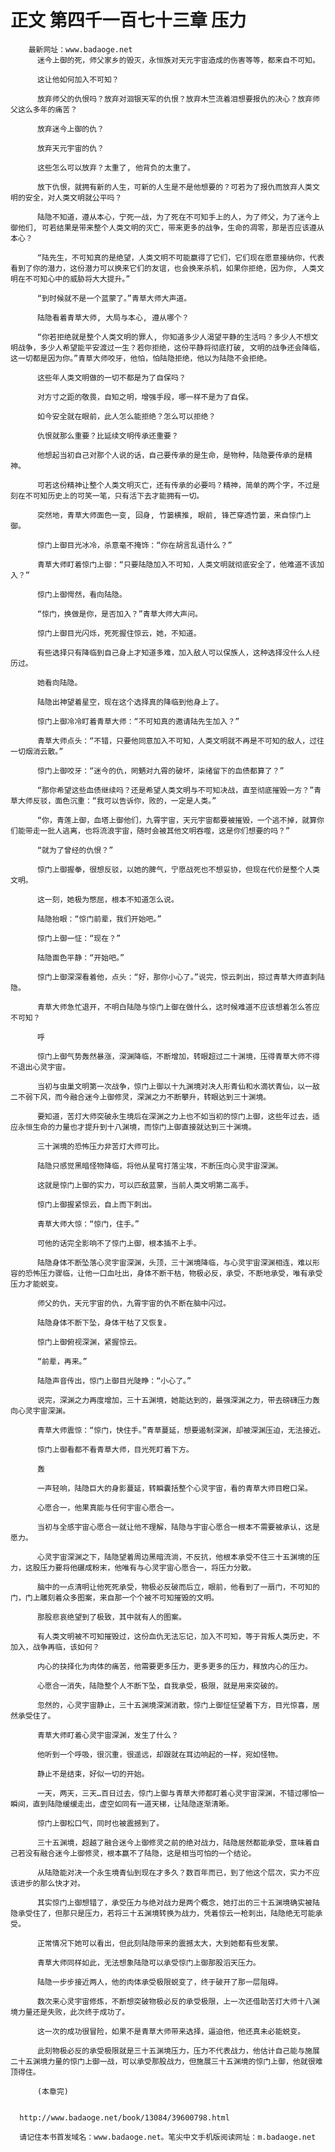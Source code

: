 # 正文 第四千一百七十三章 压力
        最新网址：www.badaoge.net
          迷今上御的死，师父家乡的毁灭，永恒族对天元宇宙造成的伤害等等，都来自不可知。
      
          这让他如何加入不可知？
      
          放弃师父的仇恨吗？放弃对洄银天军的仇恨？放弃木竺流着泪想要报仇的决心？放弃师父这么多年的痛苦？
      
          放弃迷今上御的仇？
      
          放弃天元宇宙的仇？
      
          这些怎么可以放弃？太重了, 他背负的太重了。
      
          放下仇恨，就拥有新的人生，可新的人生是不是他想要的？可若为了报仇而放弃人类文明的安全，对人类文明就公平吗？
      
          陆隐不知道，遵从本心，宁死一战，为了死在不可知手上的人，为了师父，为了迷今上御他们, 可若结果是带来整个人类文明的灭亡，带来更多的战争，生命的凋零，那是否应该遵从本心？
      
          “陆先生，不可知真的是绝望，人类文明不可能赢得了它们，它们现在愿意接纳你，代表看到了你的潜力，这份潜力可以换来它们的友谊，也会换来杀机，如果你拒绝，因为你, 人类文明在不可知心中的威胁将大大提升。”
      
          “到时候就不是一个蓝蒙了。”青草大师大声道。
      
          陆隐看着青草大师, 大局与本心, 遵从哪个？
      
          “你若拒绝就是整个人类文明的罪人, 你知道多少人渴望平静的生活吗？多少人不想文明战争，多少人希望能平安渡过一生？若你拒绝，这份平静将彻底打破, 文明的战争还会降临，这一切都是因为你。”青草大师咬牙，他怕，怕陆隐拒绝，他以为陆隐不会拒绝。
      
          这些年人类文明做的一切不都是为了自保吗？
      
          对方寸之距的敬畏，自知之明，增强手段，哪一样不是为了自保。
      
          如今安全就在眼前，此人怎么能拒绝？怎么可以拒绝？
      
          仇恨就那么重要？比延续文明传承还重要？
      
          他想起当初自己对那个人说的话，自己要传承的是生命，是物种，陆隐要传承的是精神。
      
          可若这份精神让整个人类文明灭亡，还有传承的必要吗？精神，简单的两个字，不过是刻在不可知历史上的可笑一笔，只有活下去才能拥有一切。
      
          突然地，青草大师面色一变, 回身, 竹篓横推, 眼前, 锋芒穿透竹篓，来自惊门上御。
      
          惊门上御目光冰冷，杀意毫不掩饰：“你在胡言乱语什么？”
      
          青草大师盯着惊门上御：“只要陆隐加入不可知，人类文明就彻底安全了，他难道不该加入？”
      
          惊门上御愕然，看向陆隐。
      
          “惊门，换做是你，是否加入？”青草大师大声问。
      
          惊门上御目光闪烁，死死握住惊云，她，不知道。
      
          有些选择只有降临到自己身上才知道多难，加入敌人可以保族人，这种选择没什么人经历过。
      
          她看向陆隐。
      
          陆隐出神望着星空，现在这个选择真的降临到他身上了。
      
          惊门上御冷冷盯着青草大师：“不可知真的邀请陆先生加入？”
      
          青草大师点头：“不错，只要他同意加入不可知，人类文明就不再是不可知的敌人，过往一切烟消云散。”
      
          惊门上御咬牙：“迷今的仇，罔魉对九霄的破坏，柒绪留下的血债都算了？”
      
          “那你希望这些血债继续吗？还是希望人类文明与不可知决战，直至彻底摧毁一方？”青草大师反驳，面色沉重：“我可以告诉你，败的，一定是人类。”
      
          “你，青莲上御，血塔上御他们，九霄宇宙，天元宇宙都要被摧毁，一个逃不掉，就算你们能带走一批人逃离，也将流浪宇宙，随时会被其他文明吞噬，这是你们想要的吗？”
      
          “就为了曾经的仇恨？”
      
          惊门上御握拳，很想反驳，以她的脾气，宁愿战死也不想妥协，但现在代价是整个人类文明。
      
          这一刻，她极为憋屈，根本不知道怎么说。
      
          陆隐抬眼：“惊门前辈，我们开始吧。”
      
          惊门上御一怔：“现在？”
      
          陆隐面色平静：“开始吧。”
      
          惊门上御深深看着他，点头：“好，那你小心了。”说完，惊云刺出，掠过青草大师直刺陆隐。
      
          青草大师急忙退开，不明白陆隐与惊门上御在做什么，这时候难道不应该想着怎么答应不可知？
      
          呼
      
          惊门上御气势轰然暴涨，深渊降临，不断增加，转眼超过二十渊境，压得青草大师不得不退出心灵宇宙。
      
          当初与虫巢文明第一次战争，惊门上御以十九渊境对决人形青仙和水滴状青仙，以一敌二不弱下风，而今融合迷今上御修灵，深渊之力不断攀升，转眼达到三十渊境。
      
          要知道，苦灯大师突破永生境后在深渊之力上也不如当初的惊门上御，这些年过去，适应永恒生命的力量也才提升到十八渊境，而惊门上御直接就达到三十渊境。
      
          三十渊境的恐怖压力非苦灯大师可比。
      
          陆隐只感觉黑暗怪物降临，将他从星穹打落尘埃，不断压向心灵宇宙深渊。
      
          这就是惊门上御的实力，可以匹敌蓝蒙，当前人类文明第二高手。
      
          惊门上御握紧惊云，自上而下刺出。
      
          青草大师大惊：“惊门，住手。”
      
          可他的话完全影响不了惊门上御，根本插不上手。
      
          陆隐身体不断坠落心灵宇宙深渊，头顶，三十渊境降临，与心灵宇宙深渊相连，难以形容的恐怖压力骤临，让他一口血吐出，身体不断干枯，物极必反，承受，不断地承受，唯有承受压力才能蜕变。
      
          师父的仇，天元宇宙的仇，九霄宇宙的仇不断在脑中闪过。
      
          陆隐身体不断下坠，身体干枯了又恢复。
      
          惊门上御俯视深渊，紧握惊云。
      
          “前辈，再来。”
      
          陆隐声音传出，惊门上御目光陡睁：“小心了。”
      
          说完，深渊之力再度增加，三十五渊境，她能达到的，最强深渊之力，带去磅礴压力轰向心灵宇宙深渊。
      
          青草大师震惊：“惊门，快住手。”青草蔓延，想要遏制深渊，却被深渊压迫，无法接近。
      
          惊门上御看都不看青草大师，目光死盯着下方。
      
          轰
      
          一声轻响，陆隐巨大的身影蔓延，转瞬囊括整个心灵宇宙，看的青草大师目瞪口呆。
      
          心愿合一，他果真能与任何宇宙心愿合一。
      
          当初与全感宇宙心愿合一就让他不理解，陆隐与宇宙心愿合一根本不需要被承认，这是愿力。
      
          心灵宇宙深渊之下，陆隐望着周边黑暗流淌，不反抗，他根本承受不住三十五渊境的压力，这股压力要将他碾成粉末，他唯有与心灵宇宙心愿合一，将压力分散。
      
          脑中的一点清明让他死死承受，物极必反破而后立，眼前，他看到了一扇门，不可知的门，门上雕刻着众多图案，来自那一个个被不可知摧毁的文明。
      
          那股悲哀绝望到了极致，其中就有人的图案。
      
          有人类文明被不可知摧毁过，这份血仇无法忘记，加入不可知，等于背叛人类历史，不加入，战争再临，该如何？
      
          内心的抉择化为肉体的痛苦，他需要更多压力，更多更多的压力，释放内心的压力。
      
          心愿合一消失，陆隐整个人不断下坠，自我承受，极限，就是用来突破的。
      
          忽然的，心灵宇宙静止，三十五渊境深渊消散，惊门上御怔怔望着下方，目光惊喜，居然承受住了。
      
          青草大师盯着心灵宇宙深渊，发生了什么？
      
          他听到一个呼吸，很沉重，很遥远，却跟就在耳边响起的一样，宛如怪物。
      
          静止不是结束，好似一切的开始。
      
          一天，两天，三天…百日过去，惊门上御与青草大师都盯着心灵宇宙深渊，不错过哪怕一瞬间，直到陆隐缓缓走出，虚空如同有一道天梯，让陆隐逐渐清晰。
      
          惊门上御松口气，同时也被震撼到了。
      
          三十五渊境，超越了融合迷今上御修灵之前的绝对战力，陆隐居然都能承受，意味着自己若没有融合迷今上御修灵，根本赢不了陆隐，这是相当可怕的一个结论。
      
          从陆隐能对决一个永生境青仙到现在才多久？数百年而已，到了他这个层次，实力不应该进步的那么快才对。
      
          其实惊门上御想错了，承受压力与绝对战力是两个概念，她打出的三十五渊境确实被陆隐承受住了，但那只是压力，若将三十五渊境转换为战力，凭着惊云一枪刺出，陆隐绝无可能承受。
      
          正常情况下她可以看出，但此刻陆隐带来的震撼太大，大到她都有些发蒙。
      
          青草大师同样如此，无法想象陆隐可以承受惊门上御那股滔天压力。
      
          陆隐一步步接近两人，他的肉体承受极限蜕变了，终于破开了那一层阻碍。
      
          数次来心灵宇宙修炼，不断想突破物极必反的承受极限，上一次还借助苦灯大师十八渊境力量还是失败，此次终于成功了。
      
          这一次的成功很冒险，如果不是青草大师带来选择，逼迫他，他还真未必能蜕变。
      
          此刻物极必反的承受极限就是三十五渊境压力，压力不代表战力，他估计自己能与施展二十五渊境力量的惊门上御一战，可以承受那股战力，但施展三十五渊境的惊门上御，他就很难顶得住。
      
          (本章完)
      
      
      http://www.badaoge.net/book/13084/39600798.html
      
      请记住本书首发域名：www.badaoge.net。笔尖中文手机版阅读网址：m.badaoge.net